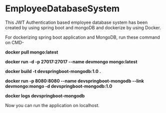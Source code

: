 # EmployeeDatabaseSystem
This JWT Authentication based employee database system has been created by using spring boot and mongoDB and dockerize by using Docker.

For dockerizing spring boot application and MongoDB, run these command on CMD- 

**docker pull mongo:latest**

**docker run -d -p 27017:27017 --name devmongo mongo:latest**

**docker build -t devspringboot-mongodb:1.0 .**

**docker run -p 8080:8080 --name devspringboot-mongodb --link devmongo:mongo -d devspringboot-mongodb:1.0**

**docker logs devspringboot-mongodb**

Now you can run the application on localhost.
